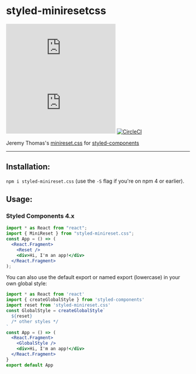 # styled-miniresetcss

[![npm downloads](https://img.shields.io/npm/dm/styled-minireset.css)](https://npm.im/styled-minireset.css) ![npm version](https://img.shields.io/npm/v/styled-minireset.css)
[![CircleCI](https://circleci.com/gh/sigfriedCub1990/styled-miniresetcss.svg?style=svg)](https://circleci.com/gh/sigfriedCub1990/styled-miniresetcss)

Jeremy Thomas's [minireset.css](https://github.com/jgthms/minireset.css) for [styled-components](https://github.com/styled-components/styled-components)

---

## Installation:

`npm i styled-minireset.css` (use the `-S` flag if you're on npm 4 or earlier).

## Usage:

### Styled Components 4.x

```jsx
import * as React from "react";
import { MiniReset } from "styled-minireset.css";
const App = () => (
  <React.Fragment>
    <Reset />
    <div>Hi, I'm an app!</div>
  </React.Fragment>
);
```

You can also use the default export or named export (lowercase) in your own
global style:

```jsx
import * as React from 'react'
import { createGlobalStyle } from 'styled-components'
import reset from 'styled-minireset.css'
const GlobalStyle = createGlobalStyle`
  ${reset}
  /* other styles */
`
const App = () => (
  <React.Fragment>
    <GlobalStyle />
    <div>Hi, I'm an app!</div>
  </React.Fragment>
}
export default App
```
